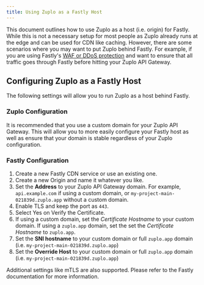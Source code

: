 ```yaml
---
title: Using Zuplo as a Fastly Host
---
```


This document outlines how to use Zuplo as a host (i.e. origin) for Fastly.
While this is not a necessary setup for most people as Zuplo already runs at the
edge and can be used for CDN like caching. However, there are some scenarios
where you may want to put Zuplo behind Fastly. For example, if you are using
Fastly's [WAF or DDoS protection](./waf-ddos-fastly.md) and want to ensure that
all traffic goes through Fastly before hitting your Zuplo API Gateway.

## Configuring Zuplo as a Fastly Host

The following settings will allow you to run Zuplo as a host behind Fastly.

### Zuplo Configuration

It is recommended that you use a custom domain for your Zuplo API Gateway. This
will allow you to more easily configure your Fastly host as well as ensure that
your domain is stable regardless of your Zuplo configuration.

### Fastly Configuration

1. Create a new Fastly CDN service or use an existing one.
2. Create a new Origin and name it whatever you like.
3. Set the **Address** to your Zuplo API Gateway domain. For example,
   `api.example.com` if using a custom domain, or
   `my-project-main-021839d.zuplo.app` without a custom domain.
4. Enable TLS and keep the port as `443`.
5. Select Yes on Verify the Certificate.
6. If using a custom domain, set the _Certificate Hostname_ to your custom
   domain. If using a `zuplo.app` domain, set the set the _Certificate Hostname_
   to `zuplo.app`.
7. Set the **SNI hostname** to your custom domain or full `zuplo.app` domain
   (i.e. `my-project-main-021839d.zuplo.app`)
8. Set the **Override Host** to your custom domain or full `zuplo.app` domain
   (i.e. `my-project-main-021839d.zuplo.app`)

Additional settings like mTLS are also supported. Please refer to the Fastly
documentation for more information.
